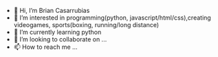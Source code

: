 - 👋 Hi, I’m Brian Casarrubias
- 👀 I’m interested in programming(python, javascript/html/css),creating videogames, sports(boxing, running/long distance)
- 🌱 I’m currently learning python
- 💞️ I’m looking to collaborate on ...
- 📫 How to reach me ...

